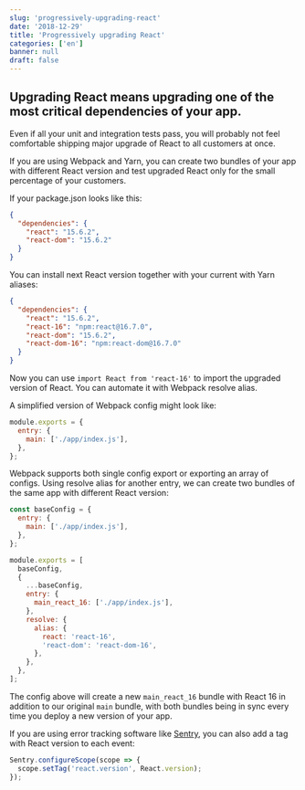 ```yaml
---
slug: 'progressively-upgrading-react'
date: '2018-12-29'
title: 'Progressively upgrading React'
categories: ['en']
banner: null
draft: false
---
```


## Upgrading React means upgrading one of the most critical dependencies of your app.

Even if all your unit and integration tests pass, you will probably not feel comfortable shipping major upgrade of React to all customers at once.

If you are using Webpack and Yarn, you can create two bundles of your app with different React version and test upgraded React only for the small percentage of your customers.

If your package.json looks like this:

```json!package.json
{
  "dependencies": {
    "react": "15.6.2",
    "react-dom": "15.6.2"
  }
}
```

You can install next React version together with your current with Yarn aliases:

```json!package.json
{
  "dependencies": {
    "react": "15.6.2",
    "react-16": "npm:react@16.7.0",
    "react-dom": "15.6.2",
    "react-dom-16": "npm:react-dom@16.7.0"
  }
}
```

Now you can use `import React from 'react-16'` to import the upgraded version of React. You can automate it with Webpack resolve alias.

A simplified version of Webpack config might look like:

```js!webpack.config.js
module.exports = {
  entry: {
    main: ['./app/index.js'],
  },
};
```

Webpack supports both single config export or exporting an array of configs.
Using resolve alias for another entry, we can create two bundles of the same app with different React version:

```js!webpack.config.js
const baseConfig = {
  entry: {
    main: ['./app/index.js'],
  },
};

module.exports = [
  baseConfig,
  {
    ...baseConfig,
    entry: {
      main_react_16: ['./app/index.js'],
    },
    resolve: {
      alias: {
        react: 'react-16',
        'react-dom': 'react-dom-16',
      },
    },
  },
];
```

The config above will create a new `main_react_16` bundle with React 16 in addition to our original `main` bundle, with both bundles being in sync every time you deploy a new version of your app.

If you are using error tracking software like [Sentry](https://sentry.io), you can also add a tag with React version to each event:

```js
Sentry.configureScope(scope => {
  scope.setTag('react.version', React.version);
});
```
